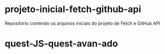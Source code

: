 # projeto-inicial-fetch-github-api
Repositório contendo os arquivos iniciais do projeto de Fetch e GitHub API
# quest-JS-quest-avan-ado
